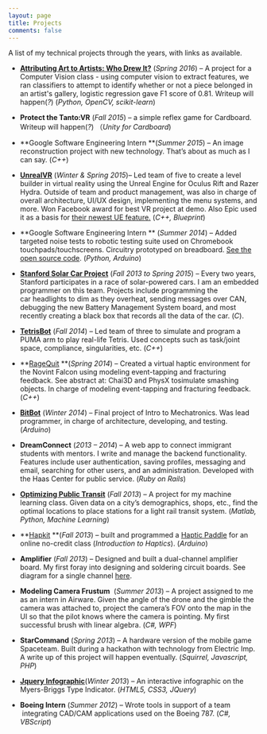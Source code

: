 ```yaml
---
layout: page
title: Projects
comments: false
---
```

A list of my technical projects through the years, with links as available.

 * **[Attributing Art to Artists: Who Drew It?](https://github.com/mindyh/mindyh.github.io/raw/master/assets/docs/cs231a-final-project.pdf)** (_Spring 2016_) &#8211; A project for a Computer Vision class - using computer vision to extract features, we ran classifiers to attempt to identify whether or not a piece belonged in an artist's gallery, logistic regression gave F1 score of 0.81. Writeup will happen(_?_) (_Python, OpenCV, scikit-learn_)

 * **Protect the Tanto:VR** (_Fall 2015_) &#8211; a simple reflex game for Cardboard. Writeup will happen(_?_) （_Unity for Cardboard_)

 * **Google Software Engineering Intern **(_Summer 2015_) &#8211; An image reconstruction project with new technology. That&#8217;s about as much as I can say. (_C++_)

  * **[UnrealVR](/unrealvr/)** (_Winter & Spring 2015_)– Led team of five to create a level builder in virtual reality using the Unreal Engine for Oculus Rift and Razer Hydra. Outside of team and product management, was also in charge of overall architecture, UI/UX design, implementing the menu systems, and more. Won Facebook award for best VR project at demo. Also Epic used it as a basis for [their newest UE feature.](/tfw-your-senior-project-becomes-a-real-product/) (_C++, Blueprint_)

  * **Google Software Engineering Intern ** (_Summer 2014_) &#8211; Added targeted noise tests to robotic testing suite used on Chromebook touchpads/touchscreens. Circuitry prototyped on breadboard. [See the open source code](_https://code.google.com/p/chromium/issues/list?can=1&q=mindyh&colspec=ID+Pri+M+Stars+ReleaseBlock+Cr+Status+Owner+Summary+OS+Modified&cells=tiles_). (_Python, Arduino_)

  * **[Stanford Solar Car Project](http://solarcar.stanford.edu/)** (_Fall 2013 to Spring 2015_) &#8211; Every two years, Stanford participates in a race of solar-powered cars. I am an embedded programmer on this team. Projects include programming the car headlights to dim as they overheat, sending messages over CAN, debugging the new Battery Management System board, and most recently creating a black box that records all the data of the car. (_C_).

  * **[TetrisBot](/tetrisbot/)** (_Fall 2014_) &#8211; Led team of three to simulate and program a PUMA arm to play real-life Tetris. Used concepts such as task/joint space, compliance, singularities, etc. (_C++_)

  * **[RageQuit](/experimental-haptics-rage-quit/) **(_Spring 2014_) &#8211; Created a virtual haptic environment for the Novint Falcon using modeling event-tapping and fracturing feedback. See abstract at: Chai3D and PhysX tosimulate smashing objects. In charge of modeling event-tapping and fracturing feedback. (_C++_)

  * **[BitBot](/introduction-to-mechatronics/)** (_Winter 2014_) &#8211; Final project of Intro to Mechatronics. Was lead programmer, in charge of architecture, developing, and testing. (_Arduino_)

  * **DreamConnect** (_2013 &#8211; 2014_) &#8211; A web app to connect immigrant students with mentors. I write and manage the backend functionality. Features include user authentication, saving profiles, messaging and email, searching for other users, and an administration. Developed with the Haas Center for public service. (_Ruby on Rails_)

  * **[Optimizing Public Transit](https://github.com/mindyh/mindyh.github.io/raw/master/assets/docs/HuangLing-OptimizingPublicTransit.pdf)** (_Fall 2013_) &#8211; A project for my machine learning class. Given data on a city&#8217;s demographics, shops, etc., find the optimal locations to place stations for a light rail transit system. (_Matlab, Python, Machine Learning_)

  * **[Hapkit](/my-hapkit-journey-assembly/) **(_Fall 2013_) &#8211; built and programmed a [Haptic Paddle](_http://hapkit.stanford.edu/) for an online no-credit class (_Introduction to Haptics_). (_Arduino_)

  * **Amplifier** (_Fall 2013_) &#8211; Designed and built a dual-channel amplifier board. My first foray into designing and soldering circuit boards. See diagram for a single channel <a title="Amplifier Diagram" href="/downloads/amplifier.png" target="_blank">here</a>.

  * **Modeling Camera Frustum**  (_Summer 2013_) &#8211; A project assigned to me as an intern in Airware. Given the angle of the drone and the gimble the camera was attached to, project the camera&#8217;s FOV onto the map in the UI so that the pilot knows where the camera is pointing. My first successful brush with linear algebra. (_C#, WPF_)

  * **StarCommand** (_Spring 2013_) &#8211; A hardware version of the mobile game Spaceteam. Built during a hackathon with technology from Electric Imp. A write up of this project will happen eventually. (_Squirrel, Javascript, PHP_)

  * **[Jquery Infographic](/mbti/)**(_Winter 2013_) &#8211; An interactive infographic on the Myers-Briggs Type Indicator. (_HTML5, CSS3, JQuery_)

  * **Boeing Intern** (_Summer 2012_) – Wrote tools in support of a team  integrating CAD/CAM applications used on the Boeing 787. (_C#, VBScript_)